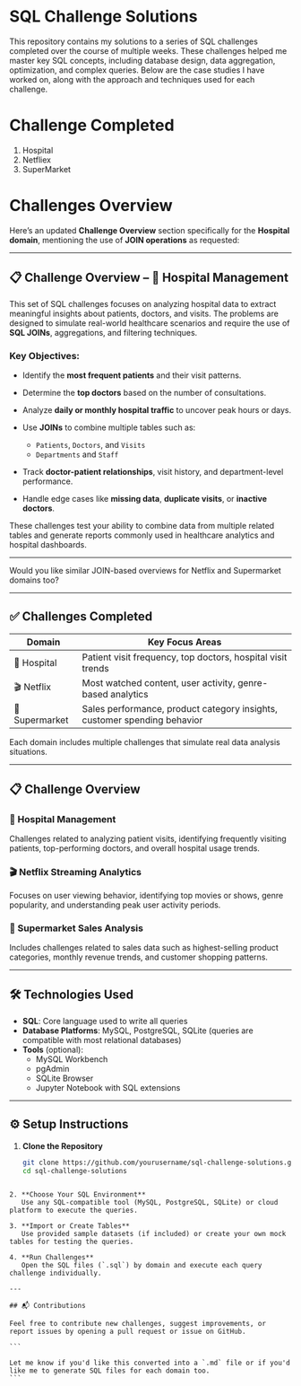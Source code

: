 # SQL Challenge Solutions
This repository contains my solutions to a series of SQL challenges completed over the course of multiple weeks. These challenges helped me master key SQL concepts, including database design, data aggregation, optimization, and complex queries. Below are the case studies I have worked on, along with the approach and techniques used for each challenge.

#  Challenge Completed
  1. Hospital
  2. Netfliex
  3. SuperMarket

# Challenges Overview
Here’s an updated **Challenge Overview** section specifically for the **Hospital domain**, mentioning the use of **JOIN operations** as requested:

---

## 📋 Challenge Overview – 🏥 Hospital Management

This set of SQL challenges focuses on analyzing hospital data to extract meaningful insights about patients, doctors, and visits. The problems are designed to simulate real-world healthcare scenarios and require the use of **SQL JOINs**, aggregations, and filtering techniques.

### Key Objectives:

* Identify the **most frequent patients** and their visit patterns.
* Determine the **top doctors** based on the number of consultations.
* Analyze **daily or monthly hospital traffic** to uncover peak hours or days.
* Use **JOINs** to combine multiple tables such as:

  * `Patients`, `Doctors`, and `Visits`
  * `Departments` and `Staff`
* Track **doctor-patient relationships**, visit history, and department-level performance.
* Handle edge cases like **missing data**, **duplicate visits**, or **inactive doctors**.

These challenges test your ability to combine data from multiple related tables and generate reports commonly used in healthcare analytics and hospital dashboards.

---

Would you like similar JOIN-based overviews for Netflix and Supermarket domains too?



---

## ✅ Challenges Completed

| Domain         | Key Focus Areas                                        |
|----------------|--------------------------------------------------------|
| 🏥 Hospital     | Patient visit frequency, top doctors, hospital visit trends |
| 🎬 Netflix      | Most watched content, user activity, genre-based analytics |
| 🛒 Supermarket  | Sales performance, product category insights, customer spending behavior |

Each domain includes multiple challenges that simulate real data analysis situations.

---

## 📋 Challenge Overview

### 🏥 Hospital Management
Challenges related to analyzing patient visits, identifying frequently visiting patients, top-performing doctors, and overall hospital usage trends.

### 🎬 Netflix Streaming Analytics
Focuses on user viewing behavior, identifying top movies or shows, genre popularity, and understanding peak user activity periods.

### 🛒 Supermarket Sales Analysis
Includes challenges related to sales data such as highest-selling product categories, monthly revenue trends, and customer shopping patterns.

---

## 🛠️ Technologies Used

- **SQL**: Core language used to write all queries
- **Database Platforms**: MySQL, PostgreSQL, SQLite (queries are compatible with most relational databases)
- **Tools** (optional): 
  - MySQL Workbench
  - pgAdmin
  - SQLite Browser
  - Jupyter Notebook with SQL extensions

---

## ⚙️ Setup Instructions

1. **Clone the Repository**
   ```bash
   git clone https://github.com/yourusername/sql-challenge-solutions.git
   cd sql-challenge-solutions
````

2. **Choose Your SQL Environment**
   Use any SQL-compatible tool (MySQL, PostgreSQL, SQLite) or cloud platform to execute the queries.

3. **Import or Create Tables**
   Use provided sample datasets (if included) or create your own mock tables for testing the queries.

4. **Run Challenges**
   Open the SQL files (`.sql`) by domain and execute each query challenge individually.

---

## 📬 Contributions

Feel free to contribute new challenges, suggest improvements, or report issues by opening a pull request or issue on GitHub.

```

Let me know if you'd like this converted into a `.md` file or if you'd like me to generate SQL files for each domain too.
```
